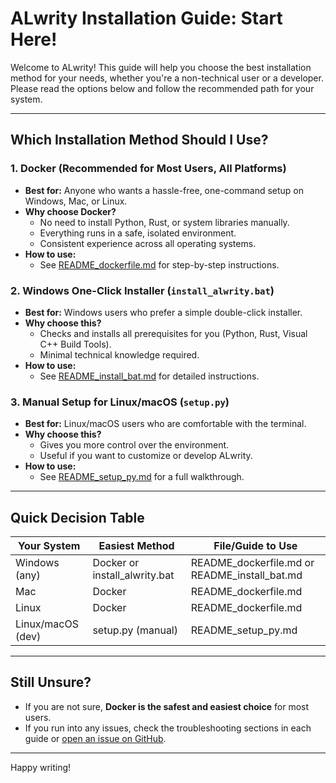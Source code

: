 # ALwrity Installation Guide: Start Here!

Welcome to ALwrity! This guide will help you choose the best installation method for your needs, whether you're a non-technical user or a developer. Please read the options below and follow the recommended path for your system.

---

## Which Installation Method Should I Use?

### 1. **Docker (Recommended for Most Users, All Platforms)**
- **Best for:** Anyone who wants a hassle-free, one-command setup on Windows, Mac, or Linux.
- **Why choose Docker?**
  - No need to install Python, Rust, or system libraries manually.
  - Everything runs in a safe, isolated environment.
  - Consistent experience across all operating systems.
- **How to use:**
  - See [README_dockerfile.md](./README_dockerfile.md) for step-by-step instructions.

### 2. **Windows One-Click Installer (`install_alwrity.bat`)**
- **Best for:** Windows users who prefer a simple double-click installer.
- **Why choose this?**
  - Checks and installs all prerequisites for you (Python, Rust, Visual C++ Build Tools).
  - Minimal technical knowledge required.
- **How to use:**
  - See [README_install_bat.md](./README_install_bat.md) for detailed instructions.

### 3. **Manual Setup for Linux/macOS (`setup.py`)**
- **Best for:** Linux/macOS users who are comfortable with the terminal.
- **Why choose this?**
  - Gives you more control over the environment.
  - Useful if you want to customize or develop ALwrity.
- **How to use:**
  - See [README_setup_py.md](./README_setup_py.md) for a full walkthrough.

---

## Quick Decision Table
| Your System         | Easiest Method         | File/Guide to Use         |
|---------------------|-----------------------|--------------------------|
| Windows (any)       | Docker or install_alwrity.bat | README_dockerfile.md or README_install_bat.md |
| Mac                 | Docker                | README_dockerfile.md      |
| Linux               | Docker                | README_dockerfile.md      |
| Linux/macOS (dev)   | setup.py (manual)     | README_setup_py.md        |

---

## Still Unsure?
- If you are not sure, **Docker is the safest and easiest choice** for most users.
- If you run into any issues, check the troubleshooting sections in each guide or [open an issue on GitHub](https://github.com/AJaySi/AI-Writer/issues).

---

Happy writing!

